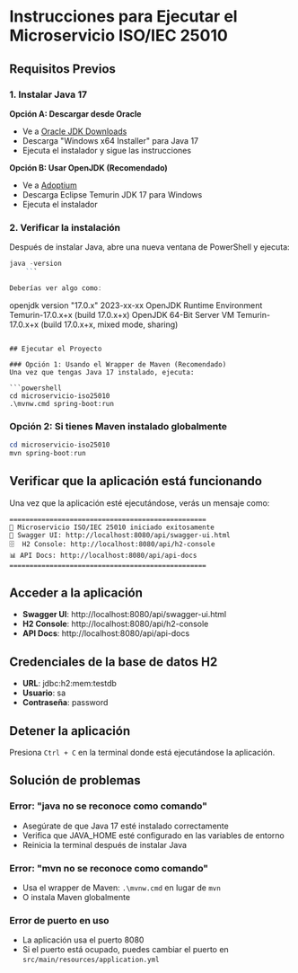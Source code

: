 # Instrucciones para Ejecutar el Microservicio ISO/IEC 25010

## Requisitos Previos

### 1. Instalar Java 17
**Opción A: Descargar desde Oracle**
- Ve a [Oracle JDK Downloads](https://www.oracle.com/java/technologies/downloads/#java17)
- Descarga "Windows x64 Installer" para Java 17
- Ejecuta el instalador y sigue las instrucciones

**Opción B: Usar OpenJDK (Recomendado)**
- Ve a [Adoptium](https://adoptium.net/)
- Descarga Eclipse Temurin JDK 17 para Windows
- Ejecuta el instalador

### 2. Verificar la instalación
Después de instalar Java, abre una nueva ventana de PowerShell y ejecuta:
```powershell
java -version
    ```

Deberías ver algo como:
```
openjdk version "17.0.x" 2023-xx-xx
OpenJDK Runtime Environment Temurin-17.0.x+x (build 17.0.x+x)
OpenJDK 64-Bit Server VM Temurin-17.0.x+x (build 17.0.x+x, mixed mode, sharing)
```

## Ejecutar el Proyecto

### Opción 1: Usando el Wrapper de Maven (Recomendado)
Una vez que tengas Java 17 instalado, ejecuta:

```powershell
cd microservicio-iso25010
.\mvnw.cmd spring-boot:run
```

### Opción 2: Si tienes Maven instalado globalmente
```powershell
cd microservicio-iso25010
mvn spring-boot:run
```

## Verificar que la aplicación está funcionando

Una vez que la aplicación esté ejecutándose, verás un mensaje como:
```
=================================================
🚀 Microservicio ISO/IEC 25010 iniciado exitosamente
📖 Swagger UI: http://localhost:8080/api/swagger-ui.html
🗄️  H2 Console: http://localhost:8080/api/h2-console
📊 API Docs: http://localhost:8080/api/api-docs
=================================================
```

## Acceder a la aplicación

- **Swagger UI**: http://localhost:8080/api/swagger-ui.html
- **H2 Console**: http://localhost:8080/api/h2-console
- **API Docs**: http://localhost:8080/api/api-docs

## Credenciales de la base de datos H2
- **URL**: jdbc:h2:mem:testdb
- **Usuario**: sa
- **Contraseña**: password

## Detener la aplicación
Presiona `Ctrl + C` en la terminal donde está ejecutándose la aplicación.

## Solución de problemas

### Error: "java no se reconoce como comando"
- Asegúrate de que Java 17 esté instalado correctamente
- Verifica que JAVA_HOME esté configurado en las variables de entorno
- Reinicia la terminal después de instalar Java

### Error: "mvn no se reconoce como comando"
- Usa el wrapper de Maven: `.\mvnw.cmd` en lugar de `mvn`
- O instala Maven globalmente

### Error de puerto en uso
- La aplicación usa el puerto 8080
- Si el puerto está ocupado, puedes cambiar el puerto en `src/main/resources/application.yml` 